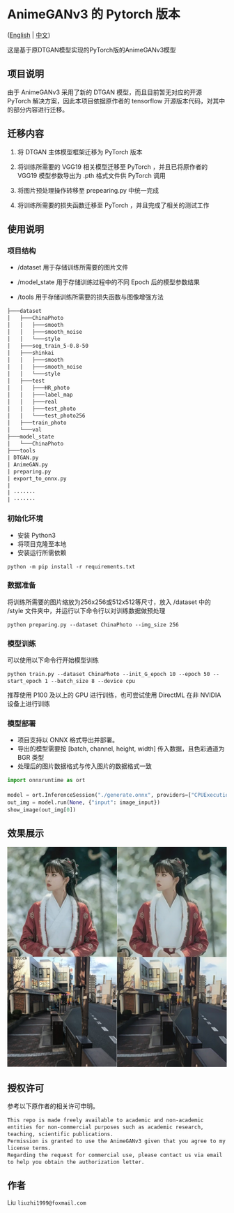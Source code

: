 # AnimeGANv3 的 Pytorch 版本

([English](./README.md) | [中文](./Chinese.md))

这是基于原DTGAN模型实现的PyTorch版的AnimeGANv3模型

## 项目说明

由于 AnimeGANv3 采用了新的 DTGAN 模型，而且目前暂无对应的开源 PyTorch 解决方案，因此本项目依据原作者的 tensorflow 开源版本代码，对其中的部分内容进行迁移。

## 迁移内容

1. 将 DTGAN 主体模型框架迁移为 PyTorch 版本

2. 将训练所需要的 VGG19 相关模型迁移至 PyTorch ，并且已将原作者的 VGG19 模型参数导出为 .pth 格式文件供 PyTorch 调用

3. 将图片预处理操作转移至 prepearing.py 中统一完成

4. 将训练所需要的损失函数迁移至 PyTorch ，并且完成了相关的测试工作

## 使用说明

### 项目结构

- /dataset 用于存储训练所需要的图片文件

- /model_state 用于存储训练过程中的不同 Epoch 后的模型参数结果

- /tools 用于存储训练所需要的损失函数与图像增强方法

```tree
├───dataset
│   ├───ChinaPhoto
│   │   ├───smooth
│   │   ├───smooth_noise
│   │   └───style
│   ├───seg_train_5-0.8-50
│   ├───shinkai
│   │   ├───smooth
│   │   ├───smooth_noise
│   │   └───style
│   ├───test
│   │   ├───HR_photo
│   │   ├───label_map
│   │   ├───real
│   │   ├───test_photo
│   │   └───test_photo256
│   ├───train_photo
│   └───val
├───model_state
│   └───ChinaPhoto
├───tools
| DTGAN.py
| AnimeGAN.py
| preparing.py
| export_to_onnx.py
| 
| ·······
| ·······
```

### 初始化环境

- 安装 Python3
- 将项目克隆至本地
- 安装运行所需依赖

```shell
python -m pip install -r requirements.txt
```

### 数据准备

将训练所需要的图片缩放为256x256或512x512等尺寸，放入 /dataset 中的 /style 文件夹中，并运行以下命令行以对训练数据做预处理

```shell
python preparing.py --dataset ChinaPhoto --img_size 256
```

### 模型训练

可以使用以下命令行开始模型训练

```shell
python train.py --dataset ChinaPhoto --init_G_epoch 10 --epoch 50 --start_epoch 1 --batch_size 8 --device cpu
```

推荐使用 P100 及以上的 GPU 进行训练，也可尝试使用 DirectML 在非 NVIDIA 设备上进行训练

### 模型部署

- 项目支持以 ONNX 格式导出并部署。
- 导出的模型需要按 [batch, channel, height, width] 传入数据，且色彩通道为 BGR 类型
- 处理后的图片数据格式与传入图片的数据格式一致

```python
import onnxruntime as ort

model = ort.InferenceSession("./generate.onnx", providers=["CPUExecutionProvider"])
out_img = model.run(None, {"input": image_input})
show_image(out_img[0])
```

## 效果展示

![picture](show.jpg)

## 授权许可

参考以下原作者的相关许可申明。

```plain
This repo is made freely available to academic and non-academic entities for non-commercial purposes such as academic research, teaching, scientific publications.  
Permission is granted to use the AnimeGANv3 given that you agree to my license terms.  
Regarding the request for commercial use, please contact us via email to help you obtain the authorization letter.
```

## 作者

Liu `liuzhi1999@foxmail.com`
